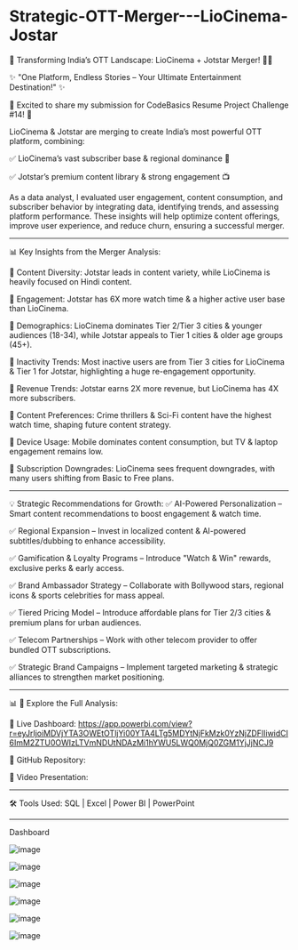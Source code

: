 # Strategic-OTT-Merger---LioCinema-Jostar

🚀 Transforming India’s OTT Landscape: LioCinema + Jotstar Merger! 🎥📡

✨ "One Platform, Endless Stories – Your Ultimate Entertainment Destination!" ✨

📢 Excited to share my submission for CodeBasics Resume Project Challenge #14! 🎉

LioCinema & Jotstar are merging to create India’s most powerful OTT platform, combining:

✅ LioCinema’s vast subscriber base & regional dominance 🎥

✅ Jotstar’s premium content library & strong engagement 📺

As a data analyst, I evaluated user engagement, content consumption, and subscriber behavior by integrating data, identifying trends, and assessing platform performance. These insights will help optimize content offerings, improve user experience, and reduce churn, ensuring a successful merger.
________________________________________

📊 Key Insights from the Merger Analysis:

📌 Content Diversity: Jotstar leads in content variety, while LioCinema is heavily focused on Hindi content.

📌 Engagement: Jotstar has 6X more watch time & a higher active user base than LioCinema.

📌 Demographics: LioCinema dominates Tier 2/Tier 3 cities & younger audiences (18-34), while Jotstar appeals to Tier 1 cities & older age groups (45+).

📌 Inactivity Trends: Most inactive users are from Tier 3 cities for LioCinema & Tier 1 for Jotstar, highlighting a huge re-engagement opportunity.

📌 Revenue Trends: Jotstar earns 2X more revenue, but LioCinema has 4X more subscribers.

📌 Content Preferences: Crime thrillers & Sci-Fi content have the highest watch time, shaping future content strategy.

📌 Device Usage: Mobile dominates content consumption, but TV & laptop engagement remains low.

📌 Subscription Downgrades: LioCinema sees frequent downgrades, with many users shifting from Basic to Free plans.

________________________________________
💡 Strategic Recommendations for Growth:
✅ AI-Powered Personalization – Smart content recommendations to boost engagement & watch time.

✅ Regional Expansion – Invest in localized content & AI-powered subtitles/dubbing to enhance accessibility.

✅ Gamification & Loyalty Programs – Introduce "Watch & Win" rewards, exclusive perks & early access.

✅ Brand Ambassador Strategy – Collaborate with Bollywood stars, regional icons & sports celebrities for mass appeal.

✅ Tiered Pricing Model – Introduce affordable plans for Tier 2/3 cities & premium plans for urban audiences.

✅ Telecom Partnerships – Work with other telecom provider to offer bundled OTT subscriptions.

✅ Strategic Brand Campaigns – Implement targeted marketing & strategic alliances to strengthen market positioning.

________________________________________
📊 🔗 Explore the Full Analysis:

📌 Live Dashboard: https://app.powerbi.com/view?r=eyJrIjoiMDVjYTA3OWEtOTljYi00YTA4LTg5MDYtNjFkMzk0YzNjZDFlIiwidCI6ImM2ZTU0OWIzLTVmNDUtNDAzMi1hYWU5LWQ0MjQ0ZGM1YjJjNCJ9

📌 GitHub Repository: 

📌 Video Presentation: 

________________________________________
🛠 Tools Used: SQL | Excel | Power BI | PowerPoint
_____________________________________

Dashboard

![image](https://github.com/user-attachments/assets/4d4310c1-57e0-43be-b97d-a1afe9c2df61)

![image](https://github.com/user-attachments/assets/17a12182-b6df-4204-892c-d7b952a9974f)

![image](https://github.com/user-attachments/assets/46f93985-e5fd-4359-a19d-5fa464baaf07)

![image](https://github.com/user-attachments/assets/ff2883f4-c07c-4356-bf52-5ae138a10d92)

![image](https://github.com/user-attachments/assets/09212d2a-504d-48f0-9ad6-e3cc955be283)

![image](https://github.com/user-attachments/assets/c63c9b13-0a7e-4c4b-bcd6-7095c8981954)

